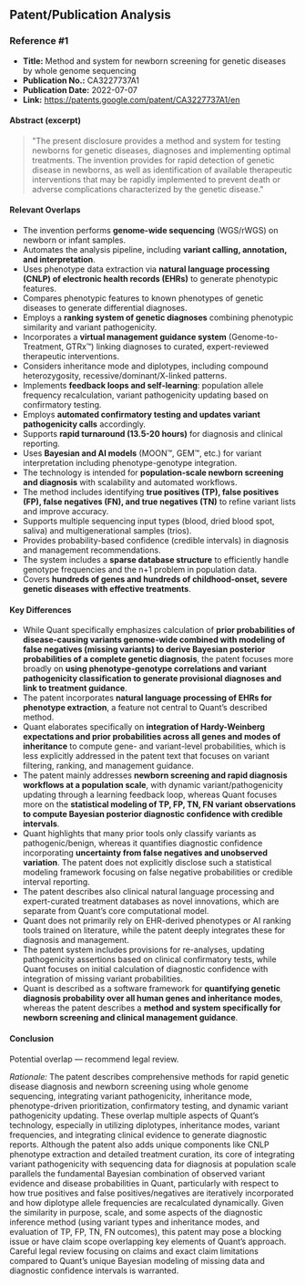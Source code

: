 ## Patent/Publication Analysis

### Reference #1

- **Title:** Method and system for newborn screening for genetic diseases by whole genome sequencing
- **Publication No.:** CA3227737A1
- **Publication Date:** 2022-07-07
- **Link:** https://patents.google.com/patent/CA3227737A1/en

#### Abstract (excerpt)

> "The present disclosure provides a method and system for testing newborns for genetic diseases, diagnoses and implementing optimal treatments. The invention provides for rapid detection of genetic disease in newborns, as well as identification of available therapeutic interventions that may be rapidly implemented to prevent death or adverse complications characterized by the genetic disease."

#### Relevant Overlaps

- The invention performs **genome-wide sequencing** (WGS/rWGS) on newborn or infant samples.
- Automates the analysis pipeline, including **variant calling, annotation, and interpretation**.
- Uses phenotype data extraction via **natural language processing (CNLP) of electronic health records (EHRs)** to generate phenotypic features.
- Compares phenotypic features to known phenotypes of genetic diseases to generate differential diagnoses.
- Employs a **ranking system of genetic diagnoses** combining phenotypic similarity and variant pathogenicity.
- Incorporates a **virtual management guidance system** (Genome-to-Treatment, GTRx™) linking diagnoses to curated, expert-reviewed therapeutic interventions.
- Considers inheritance mode and diplotypes, including compound heterozygosity, recessive/dominant/X-linked patterns.
- Implements **feedback loops and self-learning**: population allele frequency recalculation, variant pathogenicity updating based on confirmatory testing.
- Employs **automated confirmatory testing and updates variant pathogenicity calls** accordingly.
- Supports **rapid turnaround (13.5-20 hours)** for diagnosis and clinical reporting.
- Uses **Bayesian and AI models** (MOON™, GEM™, etc.) for variant interpretation including phenotype-genotype integration.
- The technology is intended for **population-scale newborn screening and diagnosis** with scalability and automated workflows.
- The method includes identifying **true positives (TP), false positives (FP), false negatives (FN), and true negatives (TN)** to refine variant lists and improve accuracy.
- Supports multiple sequencing input types (blood, dried blood spot, saliva) and multigenerational samples (trios).
- Provides probability-based confidence (credible intervals) in diagnosis and management recommendations.
- The system includes a **sparse database structure** to efficiently handle genotype frequencies and the n+1 problem in population data.
- Covers **hundreds of genes and hundreds of childhood-onset, severe genetic diseases with effective treatments**.

#### Key Differences

- While Quant specifically emphasizes calculation of **prior probabilities of disease-causing variants genome-wide combined with modeling of false negatives (missing variants) to derive Bayesian posterior probabilities of a complete genetic diagnosis**, the patent focuses more broadly on **using phenotype-genotype correlations and variant pathogenicity classification to generate provisional diagnoses and link to treatment guidance**.
- The patent incorporates **natural language processing of EHRs for phenotype extraction**, a feature not central to Quant’s described method.
- Quant elaborates specifically on **integration of Hardy-Weinberg expectations and prior probabilities across all genes and modes of inheritance** to compute gene- and variant-level probabilities, which is less explicitly addressed in the patent text that focuses on variant filtering, ranking, and management guidance.
- The patent mainly addresses **newborn screening and rapid diagnosis workflows at a population scale**, with dynamic variant/pathogenicity updating through a learning feedback loop, whereas Quant focuses more on the **statistical modeling of TP, FP, TN, FN variant observations to compute Bayesian posterior diagnostic confidence with credible intervals**.
- Quant highlights that many prior tools only classify variants as pathogenic/benign, whereas it quantifies diagnostic confidence incorporating **uncertainty from false negatives and unobserved variation**. The patent does not explicitly disclose such a statistical modeling framework focusing on false negative probabilities or credible interval reporting.
- The patent describes also clinical natural language processing and expert-curated treatment databases as novel innovations, which are separate from Quant’s core computational model.
- Quant does not primarily rely on EHR-derived phenotypes or AI ranking tools trained on literature, while the patent deeply integrates these for diagnosis and management.
- The patent system includes provisions for re-analyses, updating pathogenicity assertions based on clinical confirmatory tests, while Quant focuses on initial calculation of diagnostic confidence with integration of missing variant probabilities.
- Quant is described as a software framework for **quantifying genetic diagnosis probability over all human genes and inheritance modes**, whereas the patent describes a **method and system specifically for newborn screening and clinical management guidance**.

#### Conclusion

Potential overlap — recommend legal review.

*Rationale:* The patent describes comprehensive methods for rapid genetic disease diagnosis and newborn screening using whole genome sequencing, integrating variant pathogenicity, inheritance mode, phenotype-driven prioritization, confirmatory testing, and dynamic variant pathogenicity updating. These overlap multiple aspects of Quant’s technology, especially in utilizing diplotypes, inheritance modes, variant frequencies, and integrating clinical evidence to generate diagnostic reports. Although the patent also adds unique components like CNLP phenotype extraction and detailed treatment curation, its core of integrating variant pathogenicity with sequencing data for diagnosis at population scale parallels the fundamental Bayesian combination of observed variant evidence and disease probabilities in Quant, particularly with respect to how true positives and false positives/negatives are iteratively incorporated and how diplotype allele frequencies are recalculated dynamically. Given the similarity in purpose, scale, and some aspects of the diagnostic inference method (using variant types and inheritance modes, and evaluation of TP, FP, TN, FN outcomes), this patent may pose a blocking issue or have claim scope overlapping key elements of Quant’s approach. Careful legal review focusing on claims and exact claim limitations compared to Quant’s unique Bayesian modeling of missing data and diagnostic confidence intervals is warranted.
